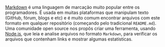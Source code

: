 [Markdown](https://pt.wikipedia.org/wiki/Markdown) é uma linguagem de marcação
muito popular entre os programadores. É usada em muitas plataformas que
manipulam texto (GitHub, fórum, blogs e etc) e é muito comum encontrar arquivos
com este formato em qualquer repositório (começando pelo tradicional
`README.md`).
Uma comunidade open source nos propôs criar uma ferramenta, usando
[Node.js](https://api.github.com/users/manishmshiv), que leia e analise arquivos no formato
`Markdown`, para verificar os arquivos que contenham links e mostrar algumas
estatísticas.

